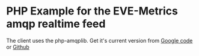 # PHP Example for the EVE-Metrics amqp realtime feed

The client uses the php-amqplib. 
Get it's current version from
[Google code](http://code.google.com/p/php-amqplib/)
or
[Github](http://github.com/bkw/php-amqp)